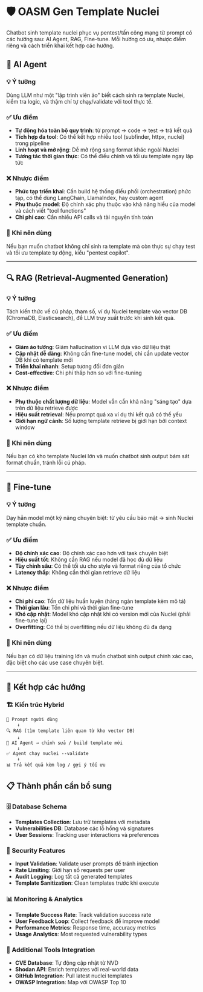 # 🛡️ OASM Gen Template Nuclei

Chatbot sinh template nuclei phục vụ pentest/tấn công mạng từ prompt có các hướng sau: AI Agent, RAG, Fine-tune. Mỗi hướng có ưu, nhược điểm riêng và cách triển khai kết hợp các hướng.

## 🤖 AI Agent

### 💡 Ý tưởng

Dùng LLM như một "lập trình viên ảo" biết cách sinh ra template Nuclei, kiểm tra logic, và thậm chí tự chạy/validate với tool thực tế.

### ✅ Ưu điểm

- **Tự động hóa toàn bộ quy trình**: từ prompt → code → test → trả kết quả
- **Tích hợp đa tool**: Có thể kết hợp nhiều tool (subfinder, httpx, nuclei) trong pipeline
- **Linh hoạt và mở rộng**: Dễ mở rộng sang format khác ngoài Nuclei
- **Tương tác thời gian thực**: Có thể điều chỉnh và tối ưu template ngay lập tức

### ❌ Nhược điểm

- **Phức tạp triển khai**: Cần build hệ thống điều phối (orchestration) phức tạp, có thể dùng LangChain, LlamaIndex, hay custom agent
- **Phụ thuộc model**: Độ chính xác phụ thuộc vào khả năng hiểu của model và cách viết "tool functions"
- **Chi phí cao**: Cần nhiều API calls và tài nguyên tính toán

### 🎯 Khi nên dùng

Nếu bạn muốn chatbot không chỉ sinh ra template mà còn thực sự chạy test và tối ưu template tự động, kiểu "pentest copilot".

---

## 🔍 RAG (Retrieval-Augmented Generation)

### 💡 Ý tưởng

Tách kiến thức về cú pháp, tham số, ví dụ Nuclei template vào vector DB (ChromaDB, Elasticsearch), để LLM truy xuất trước khi sinh kết quả.

### ✅ Ưu điểm

- **Giảm ảo tưởng**: Giảm hallucination vì LLM dựa vào dữ liệu thật
- **Cập nhật dễ dàng**: Không cần fine-tune model, chỉ cần update vector DB khi có template mới
- **Triển khai nhanh**: Setup tương đối đơn giản
- **Cost-effective**: Chi phí thấp hơn so với fine-tuning

### ❌ Nhược điểm

- **Phụ thuộc chất lượng dữ liệu**: Model vẫn cần khả năng "sáng tạo" dựa trên dữ liệu retrieve được
- **Hiệu suất retrieval**: Nếu prompt quá xa ví dụ thì kết quả có thể yếu
- **Giới hạn ngữ cảnh**: Số lượng template retrieve bị giới hạn bởi context window

### 🎯 Khi nên dùng

Nếu bạn có kho template Nuclei lớn và muốn chatbot sinh output bám sát format chuẩn, tránh lỗi cú pháp.

---

## 🎯 Fine-tune

### 💡 Ý tưởng

Dạy hẳn model một kỹ năng chuyên biệt: từ yêu cầu bảo mật → sinh Nuclei template chuẩn.

### ✅ Ưu điểm

- **Độ chính xác cao**: Độ chính xác cao hơn với task chuyên biệt
- **Hiệu suất tốt**: Không cần RAG nếu model đã học đủ dữ liệu
- **Tùy chỉnh sâu**: Có thể tối ưu cho style và format riêng của tổ chức
- **Latency thấp**: Không cần thời gian retrieve dữ liệu

### ❌ Nhược điểm

- **Chi phí cao**: Tốn dữ liệu huấn luyện (hàng ngàn template kèm mô tả)
- **Thời gian lâu**: Tốn chi phí và thời gian fine-tune
- **Khó cập nhật**: Model khó cập nhật khi có version mới của Nuclei (phải fine-tune lại)
- **Overfitting**: Có thể bị overfitting nếu dữ liệu không đủ đa dạng

### 🎯 Khi nên dùng

Nếu bạn có dữ liệu training lớn và muốn chatbot sinh output chính xác cao, đặc biệt cho các use case chuyên biệt.

---

## 🔄 Kết hợp các hướng

### 🏗️ Kiến trúc Hybrid

```
📝 Prompt người dùng
    ↓
🔍 RAG (tìm template liên quan từ kho vector DB)
    ↓
🤖 AI Agent → chỉnh sửa / build template mới
    ↓
✅ Agent chạy nuclei --validate
    ↓
📊 Trả kết quả kèm log / gợi ý tối ưu
```

## 📋 Thành phần cần bổ sung

### 🗄️ Database Schema

- **Templates Collection**: Lưu trữ templates với metadata
- **Vulnerabilities DB**: Database các lỗ hổng và signatures
- **User Sessions**: Tracking user interactions và preferences

### 🔐 Security Features

- **Input Validation**: Validate user prompts để tránh injection
- **Rate Limiting**: Giới hạn số requests per user
- **Audit Logging**: Log tất cả generated templates
- **Template Sanitization**: Clean templates trước khi execute

### 📊 Monitoring & Analytics

- **Template Success Rate**: Track validation success rate
- **User Feedback Loop**: Collect feedback để improve model
- **Performance Metrics**: Response time, accuracy metrics
- **Usage Analytics**: Most requested vulnerability types

### 🔧 Additional Tools Integration

- **CVE Database**: Tự động cập nhật từ NVD
- **Shodan API**: Enrich templates với real-world data
- **GitHub Integration**: Pull latest nuclei templates
- **OWASP Integration**: Map với OWASP Top 10
